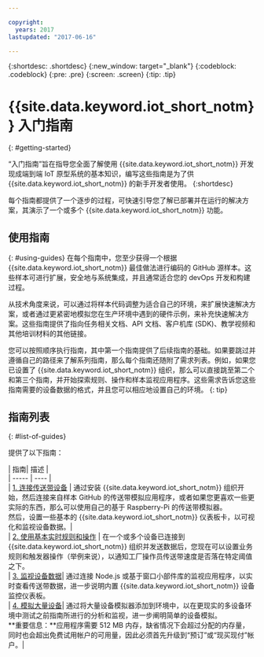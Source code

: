 ```yaml
---

copyright:
  years: 2017
lastupdated: "2017-06-16"

---
```


{:shortdesc: .shortdesc}
{:new_window: target="_blank"}
{:codeblock: .codeblock}
{:pre: .pre}
{:screen: .screen}
{:tip: .tip}


# {{site.data.keyword.iot_short_notm}} 入门指南
{: #getting-started}

“入门指南”旨在指导您全面了解使用 {{site.data.keyword.iot_short_notm}} 开发现成端到端 IoT 原型系统的基本知识，编写这些指南是为了供 {{site.data.keyword.iot_short_notm}} 的新手开发者使用。
{:shortdesc}

每个指南都提供了一个逐步的过程，可快速引导您了解已部署并在运行的解决方案，其演示了一个或多个 {{site.data.keyword.iot_short_notm}} 功能。

## 使用指南  
{: #using-guides}
在每个指南中，您至少获得一个根据 {{site.data.keyword.iot_short_notm}} 最佳做法进行编码的 GitHub 源样本。这些样本可进行扩展，安全地与系统集成，并且通常适合您的 devOps 开发和构建过程。

从技术角度来说，可以通过将样本代码调整为适合自己的环境，来扩展快速解决方案，或者通过更紧密地模拟您在生产环境中遇到的硬件示例，来补充快速解决方案。这些指南提供了指向任务相关文档、API 文档、客户机库 (SDK)、教学视频和其他培训材料的其他链接。

您可以按照顺序执行指南，其中第一个指南提供了后续指南的基础。如果要跳过并遵循自己的路径来了解系列指南，那么每个指南还随附了需求列表。例如，如果您已设置了 {{site.data.keyword.iot_short_notm}} 组织，那么可以直接跳至第二个和第三个指南，并开始探索规则、操作和样本监视应用程序。这些需求告诉您这些指南需要的设备数据的格式，并且您可以相应地设置自己的环境。
{: tip}

## 指南列表
{: #list-of-guides}  

提供了以下指南：

| 指南| 描述
|    
| ----- | ---- |   
| [1. 连接传送带设备](getting-started-iot-conveyor.html) | 通过安装 {{site.data.keyword.iot_short_notm}} 组织开始，然后连接来自样本 GitHub 的传送带模拟应用程序，或者如果您更喜欢一些更实际的东西，那么可以使用自己的基于 Raspberry-Pi 的传送带模拟器。</br> 然后，设置一些基本的 {{site.data.keyword.iot_short_notm}} 仪表板卡，以可视化和监视设备数据。|   
| [2. 使用基本实时规则和操作](getting-started-iot-rules.html) | 在一个或多个设备已连接到 {{site.data.keyword.iot_short_notm}} 组织并发送数据后，您现在可以设置业务规则和触发器操作（举例来说），以通知工厂操作员传送带速度是否落在特定阈值之下。  
| [3. 监视设备数据](getting-started-iot-monitoring.html)| 通过连接 Node.js 或基于窗口小部件库的监视应用程序，以实时查看传送带数据，进一步说明内置 {{site.data.keyword.iot_short_notm}} 设备监控仪表板。  
| [4. 模拟大量设备](getting-started-iot-large-scale-simulation.html)| 通过将大量设备模拟器添加到环境中，以在更现实的多设备环境中测试之前指南所进行的分析和监视，进一步阐明简单的设备模拟。</br>**重要信息：**应用程序需要 512 MB 内存，缺省情况下会超过分配的内存量，同时也会超出免费试用帐户的可用量，因此必须首先升级到“预订”或“现买现付”帐户。|   
